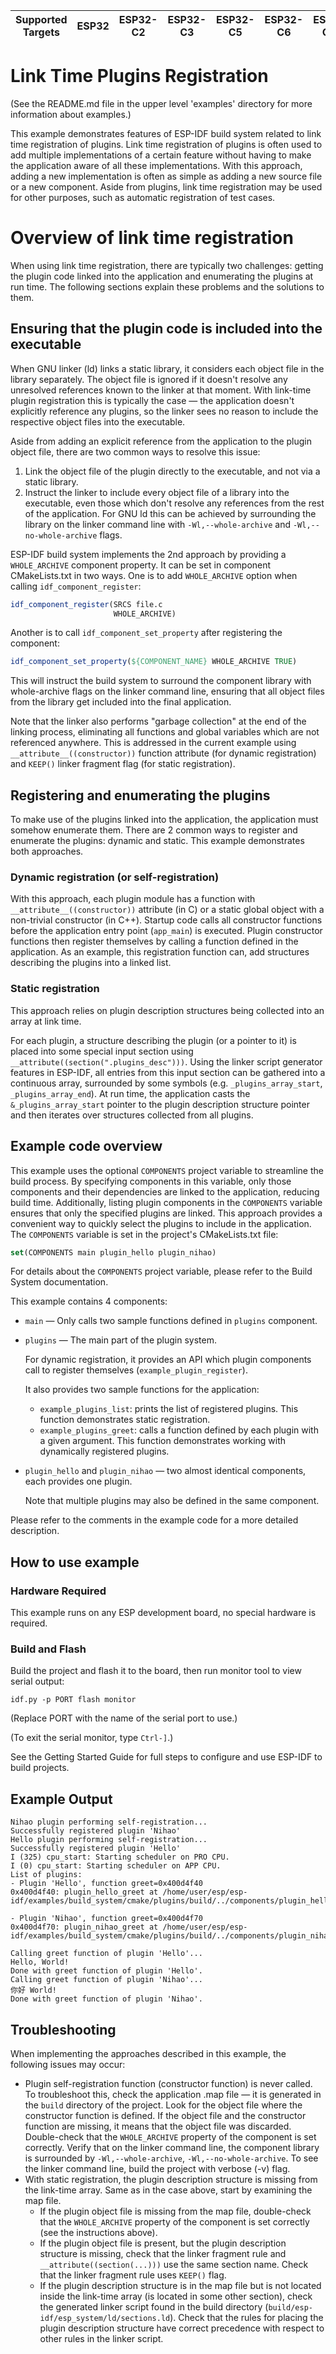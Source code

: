 | Supported Targets | ESP32 | ESP32-C2 | ESP32-C3 | ESP32-C5 | ESP32-C6 | ESP32-C61 | ESP32-H2 | ESP32-H21 | ESP32-P4 | ESP32-S2 | ESP32-S3 |
| ----------------- | ----- | -------- | -------- | -------- | -------- | --------- | -------- | --------- | -------- | -------- | -------- |

# Link Time Plugins Registration

(See the README.md file in the upper level 'examples' directory for more information about examples.)

This example demonstrates features of ESP-IDF build system related to link time registration of plugins. Link time registration of plugins is often used to add multiple implementations of a certain feature without having to make the application aware of all these implementations. With this approach, adding a new implementation is often as simple as adding a new source file or a new component. Aside from plugins, link time registration may be used for other purposes, such as automatic registration of test cases.

# Overview of link time registration

When using link time registration, there are typically two challenges: getting the plugin code linked into the application and enumerating the plugins at run time. The following sections explain these problems and the solutions to them.

## Ensuring that the plugin code is included into the executable

When GNU linker (ld) links a static library, it considers each object file in the library separately. The object file is ignored if it doesn't resolve any unresolved references known to the linker at that moment. With link-time plugin registration this is typically the case — the application doesn't explicitly reference any plugins, so the linker sees no reason to include the respective object files into the executable.

Aside from adding an explicit reference from the application to the plugin object file, there are two common ways to resolve this issue:

1. Link the object file of the plugin directly to the executable, and not via a static library.
2. Instruct the linker to include every object file of a library into the executable, even those which don't resolve any references from the rest of the application. For GNU ld this can be achieved by surrounding the library on the linker command line with `-Wl,--whole-archive` and `-Wl,--no-whole-archive` flags.

ESP-IDF build system implements the 2nd approach by providing a `WHOLE_ARCHIVE` component property. It can be set in component CMakeLists.txt in two ways. One is to add `WHOLE_ARCHIVE` option when calling `idf_component_register`:

```cmake
idf_component_register(SRCS file.c
                       WHOLE_ARCHIVE)
```

Another is to call `idf_component_set_property` after registering the component:
```cmake
idf_component_set_property(${COMPONENT_NAME} WHOLE_ARCHIVE TRUE)
```

This will instruct the build system to surround the component library with whole-archive flags on the linker command line, ensuring that all object files from the library get included into the final application.

Note that the linker also performs "garbage collection" at the end of the linking process, eliminating all functions and global variables which are not referenced anywhere. This is addressed in the current example using `__attribute__((constructor))` function attribute (for dynamic registration) and `KEEP()` linker fragment flag (for static registration).

## Registering and enumerating the plugins

To make use of the plugins linked into the application, the application must somehow enumerate them. There are 2 common ways to register and enumerate the plugins: dynamic and static. This example demonstrates both approaches.

### Dynamic registration (or self-registration)

With this approach, each plugin module has a function with `__attribute__((constructor))` attribute (in C) or a static global object with a non-trivial constructor (in C++). Startup code calls all constructor functions before the application entry point (`app_main`) is executed. Plugin constructor functions then register themselves by calling a function defined in the application. As an example, this registration function can, add structures describing the plugins into a linked list.

### Static registration

This approach relies on plugin description structures being collected into an array at link time.

For each plugin, a structure describing the plugin (or a pointer to it) is placed into some special input section using `__attribute((section(".plugins_desc")))`. Using the linker script generator features in ESP-IDF, all entries from this input section can be gathered into a continuous array, surrounded by some symbols (e.g. `_plugins_array_start`, `_plugins_array_end`). At run time, the application casts the `&_plugins_array_start` pointer to the plugin description structure pointer and then iterates over structures collected from all plugins.

## Example code overview

This example uses the optional `COMPONENTS` project variable to streamline the build process. By specifying components in this variable, only those components and their dependencies are linked to the application, reducing build time. Additionally, listing plugin components in the `COMPONENTS` variable ensures that only the specified plugins are linked. This approach provides a convenient way to quickly select the plugins to include in the application. The `COMPONENTS` variable is set in the project's CMakeLists.txt file:

```cmake
set(COMPONENTS main plugin_hello plugin_nihao)
```

For details about the `COMPONENTS` project variable, please refer to the Build System documentation.

This example contains 4 components:

* `main` — Only calls two sample functions defined in `plugins` component.
* `plugins` — The main part of the plugin system.

   For dynamic registration, it provides an API which plugin components call to register themselves (`example_plugin_register`).

   It also provides two sample functions for the application:
   - `example_plugins_list`: prints the list of registered plugins. This function demonstrates static registration.
   - `example_plugins_greet`: calls a function defined by each plugin with a given argument. This function demonstrates working with dynamically registered plugins.
* `plugin_hello` and `plugin_nihao` — two almost identical components, each provides one plugin.

  Note that multiple plugins may also be defined in the same component.

Please refer to the comments in the example code for a more detailed description.

## How to use example

### Hardware Required

This example runs on any ESP development board, no special hardware is required.

### Build and Flash

Build the project and flash it to the board, then run monitor tool to view serial output:

```
idf.py -p PORT flash monitor
```

(Replace PORT with the name of the serial port to use.)

(To exit the serial monitor, type `Ctrl-]`.)

See the Getting Started Guide for full steps to configure and use ESP-IDF to build projects.

## Example Output

```
Nihao plugin performing self-registration...
Successfully registered plugin 'Nihao'
Hello plugin performing self-registration...
Successfully registered plugin 'Hello'
I (325) cpu_start: Starting scheduler on PRO CPU.
I (0) cpu_start: Starting scheduler on APP CPU.
List of plugins:
- Plugin 'Hello', function greet=0x400d4f40
0x400d4f40: plugin_hello_greet at /home/user/esp/esp-idf/examples/build_system/cmake/plugins/build/../components/plugin_hello/plugin_hello.c:14

- Plugin 'Nihao', function greet=0x400d4f70
0x400d4f70: plugin_nihao_greet at /home/user/esp/esp-idf/examples/build_system/cmake/plugins/build/../components/plugin_nihao/plugin_nihao.c:14

Calling greet function of plugin 'Hello'...
Hello, World!
Done with greet function of plugin 'Hello'.
Calling greet function of plugin 'Nihao'...
你好 World!
Done with greet function of plugin 'Nihao'.
```

## Troubleshooting

When implementing the approaches described in this example, the following issues may occur:

* Plugin self-registration function (constructor function) is never called. To troubleshoot this, check the application .map file — it is generated in the `build` directory of the project. Look for the object file where the constructor function is defined. If the object file and the constructor function are missing, it means that the object file was discarded. Double-check that the `WHOLE_ARCHIVE` property of the component is set correctly. Verify that on the linker command line, the component library is surrounded by `-Wl,--whole-archive`, `-Wl,--no-whole-archive`. To see the linker command line, build the project with verbose (-v) flag.
* With static registration, the plugin description structure is missing from the link-time array. Same as in the case above, start by examining the map file.
  - If the plugin object file is missing from the map file, double-check that the `WHOLE_ARCHIVE` property of the component is set correctly (see the instructions above).
  - If the plugin object file is present, but the plugin description structure is missing, check that the linker fragment rule and `__attribute((section(...)))` use the same section name. Check that the linker fragment rule uses `KEEP()` flag.
  - If the plugin description structure is in the map file but is not located inside the link-time array (is located in some other section), check the generated linker script found in the build directory (`build/esp-idf/esp_system/ld/sections.ld`). Check that the rules for placing the plugin description structure have correct precedence with respect to other rules in the linker script.

